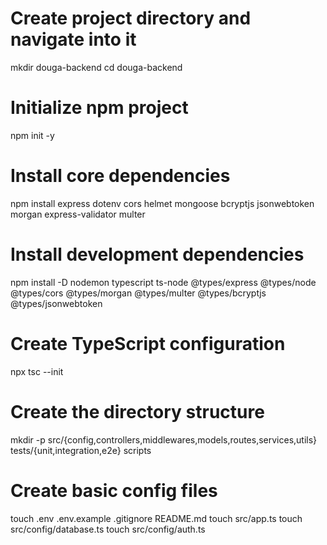 # Create project directory and navigate into it
mkdir douga-backend
cd douga-backend

# Initialize npm project
npm init -y

# Install core dependencies
npm install express dotenv cors helmet mongoose bcryptjs jsonwebtoken morgan express-validator multer

# Install development dependencies
npm install -D nodemon typescript ts-node @types/express @types/node @types/cors @types/morgan @types/multer @types/bcryptjs @types/jsonwebtoken

# Create TypeScript configuration
npx tsc --init

# Create the directory structure
mkdir -p src/{config,controllers,middlewares,models,routes,services,utils} tests/{unit,integration,e2e} scripts

# Create basic config files
touch .env .env.example .gitignore README.md
touch src/app.ts
touch src/config/database.ts
touch src/config/auth.ts
